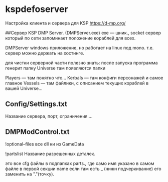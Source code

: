 # kspdefoserver


Настройка клиента и сервера для KSP
https://d-mp.org/

##Сервер KSP DMP Server.
(DMPServer.exe) exe — шник., socket сервер который по сети запоминает положение кораблей для всех.

DMPServer windows приложение, но работает на linux под mono. 
т.е. сервер можно держать на хостинге. 

для чистки серверной части полезно знать:
после запуска программа генерит папку Universe
там появляются папки

Players — там понятно что…
Kerbals — там конфиги персонажей
и самое главное Vessels — там файлики, с описанием текущих кораблей в вашей Universe…





##  Config/Settings.txt
Название сервера, порт, ограничения….
## DMPModControl.txt
!optional–files
все dll ки из GameData

!partslist
Название разрешенных деталек.

это все cfg файлы в подпапках parts., где само имя указано в самом файле в первой секции name
если там есть _ (нижн подчеркивание) его заменить на "."(точку).


